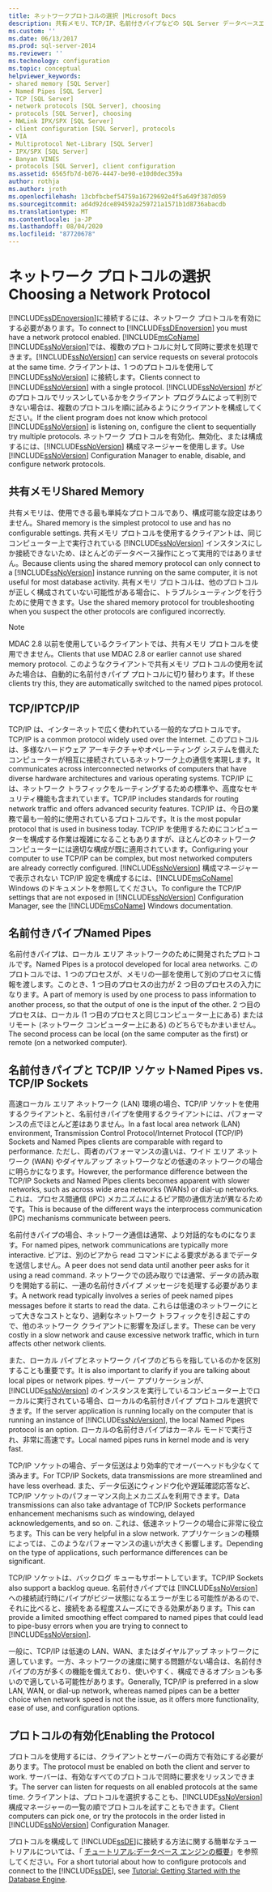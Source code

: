 ```yaml
---
title: ネットワークプロトコルの選択 |Microsoft Docs
description: 共有メモリ、TCP/IP、名前付きパイプなどの SQL Server データベースエンジンへの接続に使用できるネットワークプロトコルを比較対照します。
ms.custom: ''
ms.date: 06/13/2017
ms.prod: sql-server-2014
ms.reviewer: ''
ms.technology: configuration
ms.topic: conceptual
helpviewer_keywords:
- shared memory [SQL Server]
- Named Pipes [SQL Server]
- TCP [SQL Server]
- network protocols [SQL Server], choosing
- protocols [SQL Server], choosing
- NWLink IPX/SPX [SQL Server]
- client configuration [SQL Server], protocols
- VIA
- Multiprotocol Net-Library [SQL Server]
- IPX/SPX [SQL Server]
- Banyan VINES
- protocols [SQL Server], client configuration
ms.assetid: 6565fb7d-b076-4447-be90-e10d0dec359a
author: rothja
ms.author: jroth
ms.openlocfilehash: 13cbfbcbef54759a16729692e4f5a649f387d059
ms.sourcegitcommit: ad4d92dce894592a259721a1571b1d8736abacdb
ms.translationtype: MT
ms.contentlocale: ja-JP
ms.lasthandoff: 08/04/2020
ms.locfileid: "87720678"
---
```

# <a name="choosing-a-network-protocol"></a><span data-ttu-id="caaf1-103">ネットワーク プロトコルの選択</span><span class="sxs-lookup"><span data-stu-id="caaf1-103">Choosing a Network Protocol</span></span>
  <span data-ttu-id="caaf1-104">[!INCLUDE[ssDEnoversion](../../includes/ssdenoversion-md.md)]に接続するには、ネットワーク プロトコルを有効にする必要があります。</span><span class="sxs-lookup"><span data-stu-id="caaf1-104">To connect to [!INCLUDE[ssDEnoversion](../../includes/ssdenoversion-md.md)] you must have a network protocol enabled.</span></span> [!INCLUDE[msCoName](../../includes/msconame-md.md)]<span data-ttu-id="caaf1-105">[!INCLUDE[ssNoVersion](../../includes/ssnoversion-md.md)]では、複数のプロトコルに対して同時に要求を処理できます。</span><span class="sxs-lookup"><span data-stu-id="caaf1-105">[!INCLUDE[ssNoVersion](../../includes/ssnoversion-md.md)] can service requests on several protocols at the same time.</span></span> <span data-ttu-id="caaf1-106">クライアントは、1 つのプロトコルを使用して [!INCLUDE[ssNoVersion](../../includes/ssnoversion-md.md)] に接続します。</span><span class="sxs-lookup"><span data-stu-id="caaf1-106">Clients connect to [!INCLUDE[ssNoVersion](../../includes/ssnoversion-md.md)] with a single protocol.</span></span> <span data-ttu-id="caaf1-107">[!INCLUDE[ssNoVersion](../../includes/ssnoversion-md.md)] がどのプロトコルでリッスンしているかをクライアント プログラムによって判別できない場合は、複数のプロトコルを順に試みるようにクライアントを構成してください。</span><span class="sxs-lookup"><span data-stu-id="caaf1-107">If the client program does not know which protocol [!INCLUDE[ssNoVersion](../../includes/ssnoversion-md.md)] is listening on, configure the client to sequentially try multiple protocols.</span></span> <span data-ttu-id="caaf1-108">ネットワーク プロトコルを有効化、無効化、または構成するには、[!INCLUDE[ssNoVersion](../../includes/ssnoversion-md.md)] 構成マネージャーを使用します。</span><span class="sxs-lookup"><span data-stu-id="caaf1-108">Use [!INCLUDE[ssNoVersion](../../includes/ssnoversion-md.md)] Configuration Manager to enable, disable, and configure network protocols.</span></span>  
  
## <a name="shared-memory"></a><span data-ttu-id="caaf1-109">共有メモリ</span><span class="sxs-lookup"><span data-stu-id="caaf1-109">Shared Memory</span></span>  
 <span data-ttu-id="caaf1-110">共有メモリは、使用できる最も単純なプロトコルであり、構成可能な設定はありません。</span><span class="sxs-lookup"><span data-stu-id="caaf1-110">Shared memory is the simplest protocol to use and has no configurable settings.</span></span> <span data-ttu-id="caaf1-111">共有メモリ プロトコルを使用するクライアントは、同じコンピューター上で実行されている [!INCLUDE[ssNoVersion](../../includes/ssnoversion-md.md)] インスタンスにしか接続できないため、ほとんどのデータベース操作にとって実用的ではありません。</span><span class="sxs-lookup"><span data-stu-id="caaf1-111">Because clients using the shared memory protocol can only connect to a [!INCLUDE[ssNoVersion](../../includes/ssnoversion-md.md)] instance running on the same computer, it is not useful for most database activity.</span></span> <span data-ttu-id="caaf1-112">共有メモリ プロトコルは、他のプロトコルが正しく構成されていない可能性がある場合に、トラブルシューティングを行うために使用できます。</span><span class="sxs-lookup"><span data-stu-id="caaf1-112">Use the shared memory protocol for troubleshooting when you suspect the other protocols are configured incorrectly.</span></span>  
  
> [!NOTE]  
>  <span data-ttu-id="caaf1-113">MDAC 2.8 以前を使用しているクライアントでは、共有メモリ プロトコルを使用できません。</span><span class="sxs-lookup"><span data-stu-id="caaf1-113">Clients that use MDAC 2.8 or earlier cannot use shared memory protocol.</span></span> <span data-ttu-id="caaf1-114">このようなクライアントで共有メモリ プロトコルの使用を試みた場合は、自動的に名前付きパイプ プロトコルに切り替わります。</span><span class="sxs-lookup"><span data-stu-id="caaf1-114">If these clients try this, they are automatically switched to the named pipes protocol.</span></span>  
  
## <a name="tcpip"></a><span data-ttu-id="caaf1-115">TCP/IP</span><span class="sxs-lookup"><span data-stu-id="caaf1-115">TCP/IP</span></span>  
 <span data-ttu-id="caaf1-116">TCP/IP は、インターネットで広く使われている一般的なプロトコルです。</span><span class="sxs-lookup"><span data-stu-id="caaf1-116">TCP/IP is a common protocol widely used over the Internet.</span></span> <span data-ttu-id="caaf1-117">このプロトコルは、多様なハードウェア アーキテクチャやオペレーティング システムを備えたコンピューターが相互に接続されているネットワーク上の通信を実現します。</span><span class="sxs-lookup"><span data-stu-id="caaf1-117">It communicates across interconnected networks of computers that have diverse hardware architectures and various operating systems.</span></span> <span data-ttu-id="caaf1-118">TCP/IP には、ネットワーク トラフィックをルーティングするための標準や、高度なセキュリティ機能も含まれています。</span><span class="sxs-lookup"><span data-stu-id="caaf1-118">TCP/IP includes standards for routing network traffic and offers advanced security features.</span></span> <span data-ttu-id="caaf1-119">TCP/IP は、今日の業務で最も一般的に使用されているプロトコルです。</span><span class="sxs-lookup"><span data-stu-id="caaf1-119">It is the most popular protocol that is used in business today.</span></span> <span data-ttu-id="caaf1-120">TCP/IP を使用するためにコンピューターを構成する作業は複雑になることもありますが、ほとんどのネットワーク コンピューターには適切な構成が既に適用されています。</span><span class="sxs-lookup"><span data-stu-id="caaf1-120">Configuring your computer to use TCP/IP can be complex, but most networked computers are already correctly configured.</span></span> <span data-ttu-id="caaf1-121">[!INCLUDE[ssNoVersion](../../includes/ssnoversion-md.md)] 構成マネージャーで表示されない TCP/IP 設定を構成するには、[!INCLUDE[msCoName](../../includes/msconame-md.md)] Windows のドキュメントを参照してください。</span><span class="sxs-lookup"><span data-stu-id="caaf1-121">To configure the TCP/IP settings that are not exposed in [!INCLUDE[ssNoVersion](../../includes/ssnoversion-md.md)] Configuration Manager, see the [!INCLUDE[msCoName](../../includes/msconame-md.md)] Windows documentation.</span></span>  
  
## <a name="named-pipes"></a><span data-ttu-id="caaf1-122">名前付きパイプ</span><span class="sxs-lookup"><span data-stu-id="caaf1-122">Named Pipes</span></span>  
 <span data-ttu-id="caaf1-123">名前付きパイプは、ローカル エリア ネットワークのために開発されたプロトコルです。</span><span class="sxs-lookup"><span data-stu-id="caaf1-123">Named Pipes is a protocol developed for local area networks.</span></span> <span data-ttu-id="caaf1-124">このプロトコルでは、1 つのプロセスが、メモリの一部を使用して別のプロセスに情報を渡します。このとき、1 つ目のプロセスの出力が 2 つ目のプロセスの入力になります。</span><span class="sxs-lookup"><span data-stu-id="caaf1-124">A part of memory is used by one process to pass information to another process, so that the output of one is the input of the other.</span></span> <span data-ttu-id="caaf1-125">2 つ目のプロセスは、ローカル (1 つ目のプロセスと同じコンピューター上にある) またはリモート (ネットワーク コンピューター上にある) のどちらでもかまいません。</span><span class="sxs-lookup"><span data-stu-id="caaf1-125">The second process can be local (on the same computer as the first) or remote (on a networked computer).</span></span>  
  
## <a name="named-pipes-vs-tcpip-sockets"></a><span data-ttu-id="caaf1-126">名前付きパイプと TCP/IP ソケット</span><span class="sxs-lookup"><span data-stu-id="caaf1-126">Named Pipes vs. TCP/IP Sockets</span></span>  
 <span data-ttu-id="caaf1-127">高速ローカル エリア ネットワーク (LAN) 環境の場合、TCP/IP ソケットを使用するクライアントと、名前付きパイプを使用するクライアントには、パフォーマンスの点でほとんど差はありません。</span><span class="sxs-lookup"><span data-stu-id="caaf1-127">In a fast local area network (LAN) environment, Transmission Control Protocol/Internet Protocol (TCP/IP) Sockets and Named Pipes clients are comparable with regard to performance.</span></span> <span data-ttu-id="caaf1-128">ただし、両者のパフォーマンスの違いは、ワイド エリア ネットワーク (WAN) やダイヤルアップ ネットワークなどの低速のネットワークの場合に明らかになります。</span><span class="sxs-lookup"><span data-stu-id="caaf1-128">However, the performance difference between the TCP/IP Sockets and Named Pipes clients becomes apparent with slower networks, such as across wide area networks (WANs) or dial-up networks.</span></span> <span data-ttu-id="caaf1-129">これは、プロセス間通信 (IPC) メカニズムによるピア間の通信方法が異なるためです。</span><span class="sxs-lookup"><span data-stu-id="caaf1-129">This is because of the different ways the interprocess communication (IPC) mechanisms communicate between peers.</span></span>  
  
 <span data-ttu-id="caaf1-130">名前付きパイプの場合、ネットワーク通信は通常、より対話的なものになります。</span><span class="sxs-lookup"><span data-stu-id="caaf1-130">For named pipes, network communications are typically more interactive.</span></span> <span data-ttu-id="caaf1-131">ピアは、別のピアから read コマンドによる要求があるまでデータを送信しません。</span><span class="sxs-lookup"><span data-stu-id="caaf1-131">A peer does not send data until another peer asks for it using a read command.</span></span> <span data-ttu-id="caaf1-132">ネットワークでの読み取りでは通常、データの読み取りを開始する前に、一連の名前付きパイプ メッセージを処理する必要があります。</span><span class="sxs-lookup"><span data-stu-id="caaf1-132">A network read typically involves a series of peek named pipes messages before it starts to read the data.</span></span> <span data-ttu-id="caaf1-133">これらは低速のネットワークにとって大きなコストとなり、過剰なネットワーク トラフィックを引き起こすので、他のネットワーク クライアントに影響を及ぼします。</span><span class="sxs-lookup"><span data-stu-id="caaf1-133">These can be very costly in a slow network and cause excessive network traffic, which in turn affects other network clients.</span></span>  
  
 <span data-ttu-id="caaf1-134">また、ローカル パイプとネットワーク パイプのどちらを指しているのかを区別することも重要です。</span><span class="sxs-lookup"><span data-stu-id="caaf1-134">It is also important to clarify if you are talking about local pipes or network pipes.</span></span> <span data-ttu-id="caaf1-135">サーバー アプリケーションが、[!INCLUDE[ssNoVersion](../../includes/ssnoversion-md.md)] のインスタンスを実行しているコンピューター上でローカルに実行されている場合、ローカルの名前付きパイプ プロトコルを選択できます。</span><span class="sxs-lookup"><span data-stu-id="caaf1-135">If the server application is running locally on the computer that is running an instance of [!INCLUDE[ssNoVersion](../../includes/ssnoversion-md.md)], the local Named Pipes protocol is an option.</span></span> <span data-ttu-id="caaf1-136">ローカルの名前付きパイプはカーネル モードで実行され、非常に高速です。</span><span class="sxs-lookup"><span data-stu-id="caaf1-136">Local named pipes runs in kernel mode and is very fast.</span></span>  
  
 <span data-ttu-id="caaf1-137">TCP/IP ソケットの場合、データ伝送はより効率的でオーバーヘッドも少なくて済みます。</span><span class="sxs-lookup"><span data-stu-id="caaf1-137">For TCP/IP Sockets, data transmissions are more streamlined and have less overhead.</span></span> <span data-ttu-id="caaf1-138">また、データ伝送にウィンドウ化や遅延確認応答など、TCP/IP ソケットのパフォーマンス向上メカニズムを利用できます。</span><span class="sxs-lookup"><span data-stu-id="caaf1-138">Data transmissions can also take advantage of TCP/IP Sockets performance enhancement mechanisms such as windowing, delayed acknowledgements, and so on.</span></span> <span data-ttu-id="caaf1-139">これは、低速ネットワークの場合に非常に役立ちます。</span><span class="sxs-lookup"><span data-stu-id="caaf1-139">This can be very helpful in a slow network.</span></span> <span data-ttu-id="caaf1-140">アプリケーションの種類によっては、このようなパフォーマンスの違いが大きく影響します。</span><span class="sxs-lookup"><span data-stu-id="caaf1-140">Depending on the type of applications, such performance differences can be significant.</span></span>  
  
 <span data-ttu-id="caaf1-141">TCP/IP ソケットは、バックログ キューもサポートしています。</span><span class="sxs-lookup"><span data-stu-id="caaf1-141">TCP/IP Sockets also support a backlog queue.</span></span> <span data-ttu-id="caaf1-142">名前付きパイプでは [!INCLUDE[ssNoVersion](../../includes/ssnoversion-md.md)] への接続試行時にパイプがビジー状態になるエラーが生じる可能性があるので、それに比べると、接続をある程度スムーズにできる効果があります。</span><span class="sxs-lookup"><span data-stu-id="caaf1-142">This can provide a limited smoothing effect compared to named pipes that could lead to pipe-busy errors when you are trying to connect to [!INCLUDE[ssNoVersion](../../includes/ssnoversion-md.md)].</span></span>  
  
 <span data-ttu-id="caaf1-143">一般に、TCP/IP は低速の LAN、WAN、またはダイヤルアップ ネットワークに適しています。一方、ネットワークの速度に関する問題がない場合は、名前付きパイプの方が多くの機能を備えており、使いやすく、構成できるオプションも多いので適している可能性があります。</span><span class="sxs-lookup"><span data-stu-id="caaf1-143">Generally, TCP/IP is preferred in a slow LAN, WAN, or dial-up network, whereas named pipes can be a better choice when network speed is not the issue, as it offers more functionality, ease of use, and configuration options.</span></span>  
  
## <a name="enabling-the-protocol"></a><span data-ttu-id="caaf1-144">プロトコルの有効化</span><span class="sxs-lookup"><span data-stu-id="caaf1-144">Enabling the Protocol</span></span>  
 <span data-ttu-id="caaf1-145">プロトコルを使用するには、クライアントとサーバーの両方で有効にする必要があります。</span><span class="sxs-lookup"><span data-stu-id="caaf1-145">The protocol must be enabled on both the client and server to work.</span></span> <span data-ttu-id="caaf1-146">サーバーは、有効なすべてのプロトコルで同時に要求をリッスンできます。</span><span class="sxs-lookup"><span data-stu-id="caaf1-146">The server can listen for requests on all enabled protocols at the same time.</span></span> <span data-ttu-id="caaf1-147">クライアントは、プロトコルを選択することも、[!INCLUDE[ssNoVersion](../../includes/ssnoversion-md.md)] 構成マネージャーの一覧の順でプロトコルを試すこともできます。</span><span class="sxs-lookup"><span data-stu-id="caaf1-147">Client computers can pick one, or try the protocols in the order listed in [!INCLUDE[ssNoVersion](../../includes/ssnoversion-md.md)] Configuration Manager.</span></span>  
  
 <span data-ttu-id="caaf1-148">プロトコルを構成して [!INCLUDE[ssDE](../../includes/ssde-md.md)]に接続する方法に関する簡単なチュートリアルについては、「 [チュートリアル:データベース エンジンの概要](../../relational-databases/tutorial-getting-started-with-the-database-engine.md)」を参照してください。</span><span class="sxs-lookup"><span data-stu-id="caaf1-148">For a short tutorial about how to configure protocols and connect to the [!INCLUDE[ssDE](../../includes/ssde-md.md)], see [Tutorial: Getting Started with the Database Engine](../../relational-databases/tutorial-getting-started-with-the-database-engine.md).</span></span>  
  
  
